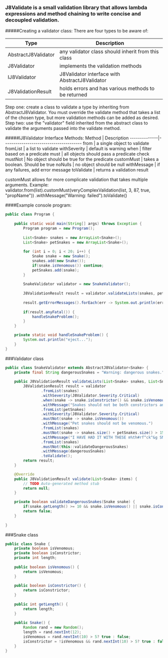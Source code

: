 ### J8Validate is a small validation library that allows lambda expressions and method chaining to write concise and decoupled validation.

#####Creating a validator class:
There are four types to be aware of:

Type | Description
----------|--------------
AbstractJ8Validator | any validator class should inherit from this class
J8Validator | implements the validation methods
IJ8Validator | J8Validator interface with AbstractJ8Validator
J8ValidationResult | holds errors and has various methods to be returned

Step one: create a class to validate a type by inheriting from AbstractJ8Validator<T>.
You must override the validate method that takes a list of the chosen type, but more validation methods can be added as desired.
Step two: use the "validator" field inherited from the abstract class to validate the arguments passed into the validate method.

#####IJ8Validator<T> Interface Methods:
Method | Description
--------------|---------------------------------------
from | a single object to validate
fromList | a list to validate
withSeverity | default is warning
when | filter based on a predicate
must | all objects should pass a predicate check
mustNot | No object should be true for the predicate
customMust | takes a boolean. Should be true
noNulls | no object should be null
withMessage | if any failures, add error message
toValidate | returns a validation result

customMust allows for more complicate validation that takes multiple arguments. Example:
validator.from(list).customMust(veryComplexValidation(list, 3, 87, true, "propName"))
.withMessage("Warning: failed").toValidate()


####Example console program:

```java
public class Program {
	
	public static void main(String[] args) throws Exception {
		Program program = new Program();
		
		List<Snake> snakes = new ArrayList<Snake>();
		List<Snake> petSnakes = new ArrayList<Snake>();
		
		for (int i = 0; i < 20; i++) {
			Snake snake = new Snake();
			snakes.add(new Snake());
			if(snake.isVenomous()) continue;
			petSnakes.add(snake);
		}
		
		SnakeValidator validator = new SnakeValidator();
		
		J8ValidationResult result = validator.validateLists(snakes, petSnakes);
		
		result.getErrorMessages().forEach(err -> System.out.println(err));
		
		if(result.anyFatal()) {
			handleSnakeProblem();
		}
	}

	private static void handleSnakeProblem() {
		System.out.println("eject...");
	}
}
```



###Validator class

```java
public class SnakeValidator extends AbstractJ8Validator<Snake> {
	private final String dangerousSnakes = "Warning: dangerous snakes.";
	
	public J8ValidationResult validateLists(List<Snake> snakes, List<Snake> petSnakes) {
		J8ValidationResult result = validator
				.fromList(snakes)
				.withSeverity(J8Validator.Severity.Critical)
				.when(snake -> snake.isConstrictor() && snake.isVenomous())
				.withMessage("Snakes should not be both constrictors and venomous.")
				.fromList(petSnakes)
				.withSeverity(J8Validator.Severity.Critical)
				.mustNot(snake -> snake.isVenomous())
				.withMessage("Pet snakes should not be venomous.")
				.fromList(snakes)
				.mustNot(snake -> snakes.size() + petSnakes.size() > 15)
				.withMessage("I HAVE HAD IT WITH THESE m%th#rf^ck^&g SNAKES ON THIS m%th#rf^ck^&g PLANE")
				.fromList(snakes)
				.mustNot(this::validateDangerousSnakes)
				.withMessage(dangerousSnakes)
				.toValidate();
		return result;
	}

	@Override
	public J8ValidationResult validate(List<Snake> items) {
		// TODO Auto-generated method stub
		return null;
	}

	private boolean validateDangerousSnakes(Snake snake) {
		if(snake.getLength() >= 10 && snake.isVenomous() || snake.isConstrictor()) return true;
		return false;
	}
	
}
```

###Snake class


```java
public class Snake {
	private boolean isVenomous;
	private boolean isConstrictor;
	private int length;
	
	public boolean isVenomous() {
		return isVenomous;
	}
	
	public boolean isConstrictor() {
		return isConstrictor;
	}
	
	public int getLength() {
		return length;
	}
	
	public Snake() {
		Random rand = new Random();
		length = rand.nextInt(12);
		isVenomous = rand.nextInt(10) > 5? true : false;
		isConstrictor = !isVenomous && rand.nextInt(10) > 5? true : false;
	}
}
```